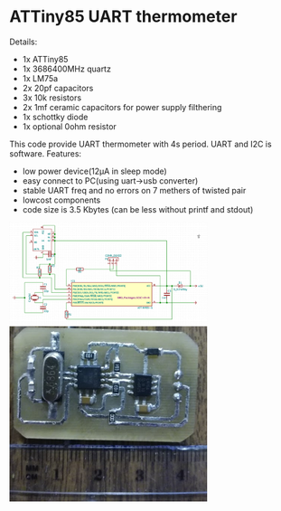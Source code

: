 ATTiny85 UART thermometer
=====================================================

Details:
* 1x ATTiny85
* 1x 3686400MHz quartz
* 1x LM75a
* 2x 20pf capacitors
* 3x 10k resistors
* 2x 1mf ceramic capacitors for power supply filthering
* 1x schottky diode
* 1x optional 0ohm resistor

This code provide UART thermometer with 4s period. UART and I2C is software.
Features:
* low power device(12µA in sleep mode)
* easy connect to PC(using uart->usb converter)
* stable UART freq and no errors on 7 methers of twisted pair
* lowcost components
* code size is 3.5 Kbytes (can be less without printf and stdout)

<img src="/img/cheme.png" width="350"/>
<img src="/img/photo.png" width="350"/>
